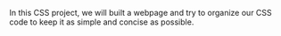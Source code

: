 In this CSS project, we will built a webpage and try to organize our CSS code to keep it as simple and concise as possible.
